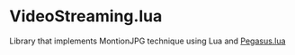 # VideoStreaming.lua
Library that implements MontionJPG technique using Lua and [Pegasus.lua](http://evandrolg.github.io/pegasus.lua)
